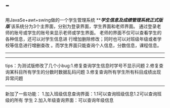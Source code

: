 # -
用JavaSe+awt+swing做的一个学生管理系统
*****************学生信息及成绩管理系统正式版版***************
     该系统分为3个主界面，分别为登录界面，学生界面和老师界面。
通过登录老师的账号或学生的账号来显示老师或学生界面。
      老师的界面不仅可以查看学生的各种信息，还可以对学生信息进
行增加删除修改；同时也可以对班级年级或者学校等信息进行增删查改
。而学生界面只能查询个人信息，分数信息，课程信息。
********************************************************************



***************************************************************
tips：为测试版修改了几个小bug:1.修复查询学生信息时学号不显示问题
2.修复查询某科目所有学生的分数时数据乱码问题
3.修复查询所有学生所有科目成绩出现异常问题
**************************************************************
新加了一些功能：
1.加入班级信息查询界面：1.1可以查询班级信息1.2可以查询班级的所有
学生
2.加入年级查询界面：可以查询年级信息

